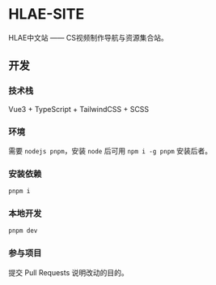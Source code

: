 # HLAE-SITE

HLAE中文站 —— CS视频制作导航与资源集合站。

## 开发

### 技术栈

Vue3 + TypeScript + TailwindCSS + SCSS

### 环境

需要 `nodejs pnpm`，安装 `node` 后可用 `npm i -g pnpm` 安装后者。

### 安装依赖

```bash
pnpm i
```

### 本地开发

```bash
pnpm dev
```

### 参与项目

提交 Pull Requests 说明改动的目的。


